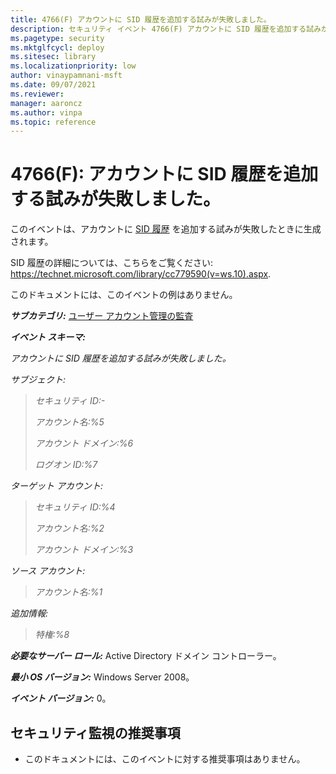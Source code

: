 ```yaml
---
title: 4766(F) アカウントに SID 履歴を追加する試みが失敗しました。
description: セキュリティ イベント 4766(F) アカウントに SID 履歴を追加する試みが失敗しました。
ms.pagetype: security
ms.mktglfcycl: deploy
ms.sitesec: library
ms.localizationpriority: low
author: vinaypamnani-msft
ms.date: 09/07/2021
ms.reviewer: 
manager: aaroncz
ms.author: vinpa
ms.topic: reference
---
```


# 4766(F): アカウントに SID 履歴を追加する試みが失敗しました。

このイベントは、アカウントに [SID 履歴](/windows/win32/adschema/a-sidhistory) を追加する試みが失敗したときに生成されます。

SID 履歴の詳細については、こちらをご覧ください: <https://technet.microsoft.com/library/cc779590(v=ws.10).aspx>.

このドキュメントには、このイベントの例はありません。

***サブカテゴリ:***&nbsp;[ユーザー アカウント管理の監査](audit-user-account-management.md)

***イベント スキーマ:***

*アカウントに SID 履歴を追加する試みが失敗しました。*

*サブジェクト:*

> *セキュリティ ID:-*
>
> *アカウント名:%5*
>
> *アカウント ドメイン:%6*
>
> *ログオン ID:%7*

*ターゲット アカウント:*

> *セキュリティ ID:%4*
>
> *アカウント名:%2*
>
> *アカウント ドメイン:%3*

*ソース アカウント:*

> *アカウント名:%1*

*追加情報:*

> *特権:%8*

***必要なサーバー ロール:*** Active Directory ドメイン コントローラー。

***最小 OS バージョン:*** Windows Server 2008。

***イベント バージョン:*** 0。

## セキュリティ監視の推奨事項

-   このドキュメントには、このイベントに対する推奨事項はありません。
